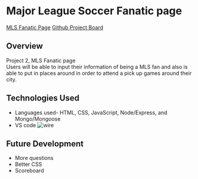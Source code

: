# Major League Soccer Fanatic page

[MLS Fanatic Page]()
[Github Project Board]()

## Overview
Project 2, MLS Fanatic page  
Users will be able to input their information of being a MLS fan and also is able to put in places around in order to attend a pick up games around their city.


## Technologies Used 
- Languages used- HTML, CSS, JavaScript, Node/Express, and Mongo/Mongoose
- VS code
![wire](/wireframe.jpg)


## Future Development 
- More questions 
- Better CSS 
- Scoreboard